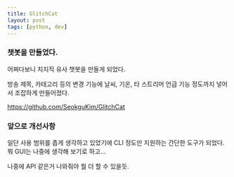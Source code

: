 ```yaml
---
title: GlitchCat
layout: post
tags: [python, dev]
---
```

### 챗봇을 만들었다.

어쩌다보니 치지직 유사 챗봇을 만들게 되었다.

방송 제목, 카테고리 등의 변경 기능에 날씨, 기온, 타 스트리머 언급 기능 정도까지 넣어서 조잡하게 만들어졌다.

<https://github.com/SeokguKim/GlitchCat>

### 앞으로 개선사항

일단 사용 범위를 좁게 생각하고 있었기에 CLI 정도만 지원하는 간단한 도구가 되었다.  
뭐 GUI는 나중에 생각해 보기로 하고...

나중에 API 같은거 나와줘야 뭘 더 할 수 있을듯.